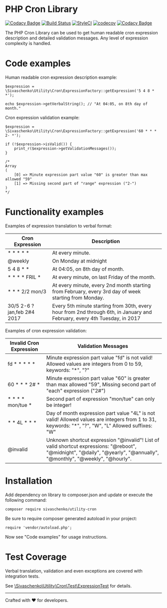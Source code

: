 # PHP Cron Library

[![Codacy Badge](https://api.codacy.com/project/badge/Grade/8bc17809565d45a7a11ae0b67e29d77f)](https://www.codacy.com/app/serg.ivashchenko/utility-cron?utm_source=github.com&utm_medium=referral&utm_content=sivaschenko/utility-cron&utm_campaign=badger)
[![Build Status](https://travis-ci.org/sivaschenko/utility-cron.svg?branch=master)](https://travis-ci.org/sivaschenko/utility-cron)
[![StyleCI](https://styleci.io/repos/73108022/shield?style=flat)](https://styleci.io/repos/73108022)
[![codecov](https://codecov.io/gh/sivaschenko/utility-cron/branch/master/graph/badge.svg)](https://codecov.io/gh/sivaschenko/utility-cron)
[![Codacy Badge](https://api.codacy.com/project/badge/Grade/8bc17809565d45a7a11ae0b67e29d77f)](https://www.codacy.com/app/serg.ivashchenko/utility-cron?utm_source=github.com&amp;utm_medium=referral&amp;utm_content=sivaschenko/utility-cron&amp;utm_campaign=Badge_Grade)

The PHP Cron Library can be used to get human readable cron expression description and detailed validation messages.
Any level of expression complexity is handled.

# Code examples

Human readable cron expression description example:

    $expression = \Sivaschenko\Utility\Cron\ExpressionFactory::getExpression('5 4 8 * *');
    
    echo $expression->getVerbalString(); // "At 04:05, on 8th day of month."
    
Cron expression validation example:

    $expression = \Sivaschenko\Utility\Cron\ExpressionFactory::getExpression('60 * * * 2- *');
    
    if (!$expression->isValid()) {
        print_r($expression->getValidationMessages());
    }
    
    /*
    Array
    (
        [0] => Minute expression part value "60" is greater than max allowed "59"
        [1] => Missing second part of "range" expression ("2-")
    )
    */

# Functionality examples

Examples of expression translation to verbal format:

| Cron Expression | Description |
|---|---|
|  * * * * * |  At every minute. |
| @weekly  | On Monday at midnight  | 
| 5 4 8 * * | At 04:05, on 8th day of month. |
| * * * * FRIL * | At every minute, on last Friday of the month. |
| * * * 2/2 mon/3 | At every minute, every 2nd month starting from February, every 3rd day of week starting from Monday. |
| 30/5 2-6 ? jan,feb 2#4 2017 | Every 5th minute starting from 30th, every hour from 2nd through 6th, in January and February, every 4th Tuesday, in 2017 |

Examples of cron expression validation:

| Invalid Cron Expression | Validation Messages |
|---|---|
| fd * * * * * | Minute expression part value "fd" is not valid! Allowed values are integers from 0 to 59, keywords: "*", "?" |
| 60 * * * 2# * |  Minute expression part value "60" is greater than max allowed "59", Missing second part of "each" expression ("2#") |
| * * * * mon/tue * | Second part of expression "mon/tue" can only be integer! |
| * * 4L * * * | Day of month expression part value "4L" is not valid! Allowed values are integers from 1 to 31, keywords: "*", "?", "W", "L" Allowed suffixes: "W" |
| @invalid | Unknown shortcut expression "@invalid"! List of valid shortcut expressions: "@reboot", "@midnight", "@daily", "@yearly", "@annually", "@monthly", "@weekly", "@hourly". |

# Installation

Add dependency on library to composer.json and update or execute the following command:

    composer require sivaschenko/utility-cron
    
Be sure to require composer generated autoload in your project:

    require 'vendor/autoload.php';
    
Now see "Code examples" for usage instructions.

# Test Coverage

Verbal translation, validation and even exceptions are covered with integration tests.

See [\Sivaschenko\Utility\Cron\Test\ExpressionTest](//github.com/sivaschenko/utility-cron/blob/master/Sivaschenko/Utility/Cron/Test/ExpressionTest.php) for details.

---

Crafted with ♥ for developers.
